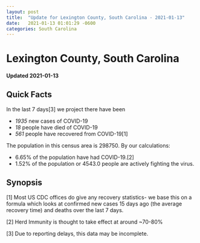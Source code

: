 ```yaml
---
layout: post
title:  "Update for Lexington County, South Carolina - 2021-01-13"
date:   2021-01-13 01:01:29 -0600
categories: South Carolina
---
```


# Lexington County, South Carolina
#### Updated 2021-01-13

## Quick Facts

In the last 7 days[3] we project there have been
- *1935* new cases of COVID-19
- *18* people have died of COVID-19
- *561* people have recovered from COVID-19[1]

The population in this census area is 298750. By our calculations:
- 6.65% of the population have had COVID-19.[2]
- 1.52% of the population or 4543.0 people are actively fighting the virus.

## Synopsis




[1] Most US CDC offices do give any recovery statistics- we base this on a formula which looks at confirmed new cases
15 days ago (the average recovery time) and deaths over the last 7 days.

[2] Herd Immunity is thought to take effect at around ~70-80%

[3] Due to reporting delays, this data may be incomplete.
 
    